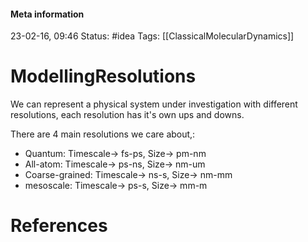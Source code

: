 #### Meta information
23-02-16, 09:46
Status: #idea
Tags: [[ClassicalMolecularDynamics]]





# ModellingResolutions

We can represent a physical system under investigation with different resolutions, each resolution has it's own ups and downs.

There are 4 main resolutions we care about,:
- Quantum: Timescale-> fs-ps, Size-> pm-nm
- All-atom:  Timescale-> ps-ns, Size-> nm-um
- Coarse-grained:  Timescale-> ns-s, Size-> nm-mm
- mesoscale:  Timescale-> ps-s, Size-> mm-m





# References
